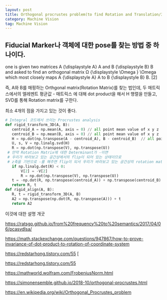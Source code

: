 ```yaml
---
layout: post
title: Orthogonal procrustes problem(to find Rotation and Translation/3D RIGID TRANSFROMATION)
category: Machine Vision
tag: Machine Vision
---
```


## Fiducial Marker나 객체에 대한 pose를 찾는 방법 중 하나이다.

 one is given two matrices A {\displaystyle A} A and B {\displaystyle B} B and asked to find an orthogonal matrix Ω {\displaystyle \Omega } \Omega which most closely maps A {\displaystyle A} A to B {\displaystyle B} B. [2]

 즉, A와 B를 매핑하는 Orthgonal matrix(Rotation Matrix)를 찾는 법인데, 두 매트릭스에서의 엘레멘트 평균값 - 매트릭스 에 대해 dot product을 해서 H 행렬을 만들고, SVD를 통해 Rotation matrix를 구한다.

 최소 4개의 점을 가지고 있는 것이 좋다.

 ```python
# Integral 코드에서 쓰이는 Procrustes analysis
def rigid_transform_3D(A, B):
	centroid_A = np.mean(A, axis = 0) // all point mean value of x y z
	centroid_B = np.mean(B, axis = 0) // all point mean value of x y z
 	H = np.dot(np.transpose(A - centroid_A), B - centroid_B)  // all points of raw x y z value - mean value, dot product A,B number of points become 3x3
 	U, s, V = np.linalg.svd(H)
 	R = np.dot(np.transpose(V), np.transpose(U))
  # 만약 Rotation Matrix에 대한 Determinant가 -이면
  # 우리가 바라보고 있는 공간상에서의 flip이 되어 있는 상태이므로
  # z축을 기반으로 -를 해주면 flip이 되서 우리가 바라보고 있는 공간상의 rotation matrix를 얻게 된다.
 	if np.linalg.det(R) < 0:
 		V[2] = -V[2]
 		R = np.dot(np.transpose(V), np.transpose(U))
 	t = -np.dot(R, np.transpose(centroid_A)) + np.transpose(centroid_B)
 	return R, t
def rigid_align(A, B):
	R, t = rigid_transform_3D(A, B)
	A2 = np.transpose(np.dot(R, np.transpose(A))) + t
	return A2

```

이것에 대한 설명 개굿

https://ratsgo.github.io/from%20frequency%20to%20semantics/2017/04/06/pcasvdlsa/

https://math.stackexchange.com/questions/947867/how-to-prove-invariance-of-dot-product-to-rotation-of-coordinate-system

https://redstarhong.tistory.com/55 [

https://redstarhong.tistory.com/55

https://mathworld.wolfram.com/FrobeniusNorm.html

https://simonensemble.github.io/2018-10/orthogonal-procrustes.html

https://en.wikipedia.org/wiki/Orthogonal_Procrustes_problem
